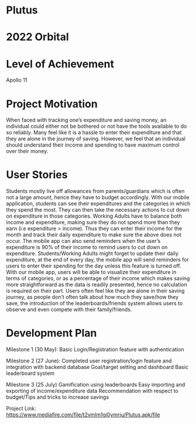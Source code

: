 # Plutus 
# 2022 Orbital

# Level of Achievement
Apollo 11

# Project Motivation
When faced with tracking one’s expenditure and saving money, an individual could either not be bothered or not have the tools available to do so reliably. Many feel like it is a hassle to enter their expenditure and that they are alone in the journey of saving. However, we feel that an individual should understand their income and spending to have maximum control over their money.

# User Stories
Students mostly live off allowances from parents/guardians which is often not a large amount, hence they have to budget accordingly. With our mobile application, students can see their expenditures and the categories in which they spend the most. They can then take the necessary actions to cut down on expenditure in those categories.
Working Adults have to balance both income and expenditure, making sure they do not spend more than they earn (i.e expenditure > income). Thus they can enter their income for the month and track their daily expenditure to make sure the above does not occur. The mobile app can also send reminders when the user’s expenditure is 90% of their income to remind users to cut down on expenditure.
Students/Working Adults might forget to update their daily expenditure, at the end of every day, the mobile app will send reminders for users to enter their spending for the day unless this feature is turned off.
With our mobile app, users will be able to visualize their expenditure in terms of categories, or as a percentage of their income which makes saving more straightforward as the data is readily presented, hence no calculation is required on their part.
Users often feel like they are alone in their saving journey, as people don’t often talk about how much they save/how they save, the introduction of the leaderboards/friends system allows users to observe and even compete with their family/friends.

# Development Plan
Milestone 1 (30 May):
Basic Login/Registration feature with authentication

Milestone 2 (27 June):
Completed user registration/login feature and integration with backend database
Goal/target setting and dashboard
Basic leaderboard system

Milestone 3 (25 July)
Gamification using leaderboards
Easy importing and exporting of income/expenditure data
Recommendation with respect to budget/Tips and tricks to increase savings

Project Link:
https://www.mediafire.com/file/t2vmlm1gi0ymrju/Plutus.apk/file
